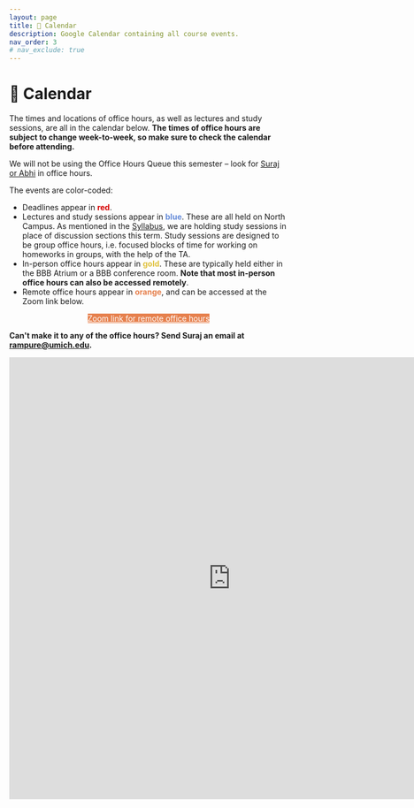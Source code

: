 ```yaml
---
layout: page
title: 📆 Calendar
description: Google Calendar containing all course events.
nav_order: 3
# nav_exclude: true
---
```


# 📆 Calendar

The times and locations of office hours, as well as lectures and study sessions, are all in the calendar below. **The times of office hours are subject to change week-to-week, so make sure to check the calendar before attending.**

We will not be using the Office Hours Queue this semester – look for [Suraj or Abhi](../staff) in office hours.

<!-- **If attending in-person office hours**, put your name on the [Office Hours Queue](https://eecsoh.eecs.umich.edu/queues/2lbxJSrtWrZBa1wAlRt1mI4E3ha) so that we know who we're looking for!

<div align="center" markdown="1">

[Access the office hours queue for in-person office hours here.](https://eecsoh.eecs.umich.edu/queues/2lbxJSrtWrZBa1wAlRt1mI4E3ha){: .btn .btn-purple }

</div> -->

The events are color-coded:
- Deadlines appear in <span style="color:#d50101"><b>red</b></span>.
- Lectures and study sessions appear in <span style="color:#668cd9"><b>blue</b></span>. These are all held on North Campus. As mentioned in the [Syllabus](../syllabus), we are holding study sessions in place of discussion sections this term. Study sessions are designed to be group office hours, i.e. focused blocks of time for working on homeworks in groups, with the help of the TA.
- In-person office hours appear in <span style="color:#e0c23f"><b>gold</b></span>. These are typically held either in the BBB Atrium or a BBB conference room. **Note that most in-person office hours can also be accessed remotely**.
- Remote office hours appear in <span style="color:#e6804d"><b>orange</b></span>, and can be accessed at the Zoom link below.

<div align="center" markdown="1">
<a class="btn" style="background-color: #e6804d; color: white;" href="https://umich.zoom.us/j/95923283134">Zoom link for remote office hours</a> 
</div>

**Can't make it to any of the office hours? Send Suraj an email at rampure@umich.edu.**

<iframe src="https://calendar.google.com/calendar/embed?height=600&wkst=1&ctz=America%2FDetroit&showPrint=0&showTitle=0&mode=WEEK&showCalendars=0&src=Y19jZjgzYmIxNDkxODBmMmJlOWNlMGEwMGNhOTE1NDc2N2Q4NDgwYTdiMmVhZWI5NGQ4NmQ1YmRiNmI0M2NjMjRmQGdyb3VwLmNhbGVuZGFyLmdvb2dsZS5jb20&src=Y180YjBhOWI0YTAzMzk0OWZhNGU2MTEyZWJiNzQ2MWNhNTA4M2Q0M2RkZTc5YmU1Y2NjMzIyYTQ1YjQyNThkNjQ5QGdyb3VwLmNhbGVuZGFyLmdvb2dsZS5jb20&src=Y18xMGRmNjZiYzdlZjc2ZDliZDg0OGI4N2NmYjZjOWRhZDg4NTllNWRjMGIwNzNjYmRlYTg4OWUxMWRmYmU1NzlmQGdyb3VwLmNhbGVuZGFyLmdvb2dsZS5jb20&src=Y184MzhiMDYwMDkzOTQ2NmJkZDczNGU2ZmYzZGJjNDQ4ZDEzMTIwMGI2NzZlNTNmMTJmOTcxNThiNWQ2MzAyOWQ0QGdyb3VwLmNhbGVuZGFyLmdvb2dsZS5jb20&src=Y182NmRjY2Q1MWI3ZTAwNmJiNTkzOTYwNTg3MzE2NmZlOTIzNTgwMGQzODkwNDNhZTNmOTIyMmUxOGVmYThiMTc4QGdyb3VwLmNhbGVuZGFyLmdvb2dsZS5jb20&color=%23E67C73&color=%230B8043&color=%23F6BF26&color=%234285F4&color=%23EF6C00" style="border-width:0" width="800" height="800" frameborder="0" scrolling="no"></iframe>